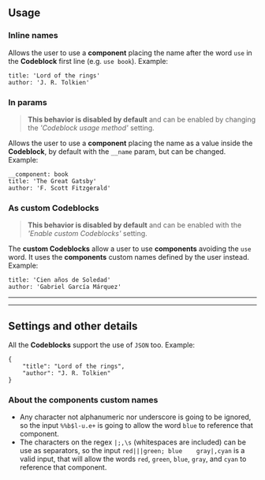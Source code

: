 ## Usage

### Inline names

Allows the user to use a **component** placing the name after the word `use` in the **Codeblock** first line (e.g. `use book`). Example:

```use book
title: 'Lord of the rings'
author: 'J. R. Tolkien'
```

### In params

> **This behavior is disabled by default** and can be enabled by changing the _'Codeblock usage method'_ setting.

Allows the user to use a **component** placing the name as a value inside the **Codeblock**, by default with the `__name` param, but can be changed. Example:

```use
__component: book
title: 'The Great Gatsby'
author: 'F. Scott Fitzgerald'
```

### As custom Codeblocks

> **This behavior is disabled by default** and can be enabled with the _'Enable custom Codeblocks'_ setting.

The **custom Codeblocks** allow a user to use **components** avoiding the `use` word.
It uses the **components** custom names defined by the user instead. Example:

```book
title: 'Cien años de Soledad'
author: 'Gabriel García Márquez'
```

---

---

## Settings and other details

All the **Codeblocks** support the use of `JSON` too. Example:

```book
{
	"title": "Lord of the rings",
	"author": "J. R. Tolkien"
}
```

### About the components custom names

- Any character not alphanumeric nor underscore is going to be ignored, so the input `%%b$l-u.e+` is going to allow the word `blue` to reference that component.
- The characters on the regex `|;,\s` (whitespaces are included) can be use as separators, so the input `red|||green; blue    gray|,cyan` is a valid input, that will allow the words `red`, `green`, `blue`, `gray`, and `cyan` to reference that component.
